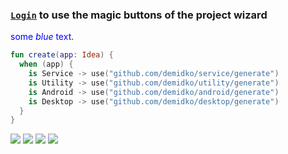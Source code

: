 ### [`Login`](https://github.com/login) to use the magic buttons of the project wizard
<span style="color:blue">some *blue* text</span>.
```kotlin
fun create(app: Idea) {
  when (app) {
    is Service -> use("github.com/demidko/service/generate")
    is Utility -> use("github.com/demidko/utility/generate")
    is Android -> use("github.com/demidko/android/generate")
    is Desktop -> use("github.com/demidko/desktop/generate")
  }
}
```
[![](https://img.shields.io/badge/microservice-EA7100?style=for-the-badge&logo=kotlin)](https://github.com/demidko/service/generate) 
[![](https://img.shields.io/badge/utility-003E54?style=for-the-badge&logo=cmake)](https://github.com/demidko/utility/generate) 
[![](https://img.shields.io/badge/android-darkgreen?style=for-the-badge&logo=android)](https://github.com/demidko/android/generate) 
[![](https://img.shields.io/badge/desktop-darkblue?style=for-the-badge&logo=kotlin)](https://github.com/demidko/desktop/generate)
